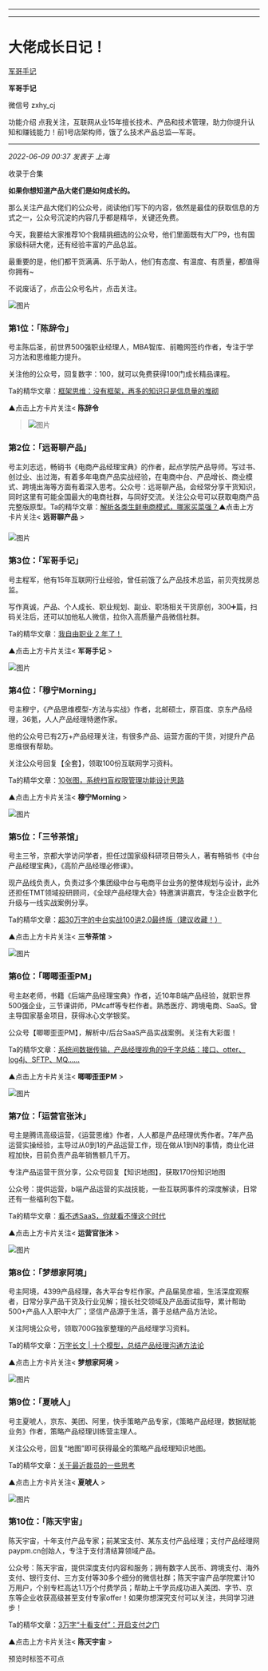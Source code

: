 ----------------------------------------
----------------------------------------
#  大佬成长日记！

[ 军哥手记 ](javascript:void\(0\);)

**军哥手记** ![]()

微信号 zxhy_cj

功能介绍 点我关注，互联网从业15年擅长技术、产品和技术管理，助力你提升认知和赚钱能力！前1号店架构师，饿了么技术产品总监—军哥。

____

_2022-06-09 00:37_ _发表于 上海_

收录于合集

**如果你想知道产品大佬们是如何成长的。**

那么关注产品大佬们的公众号，阅读他们写下的内容，依然是最佳的获取信息的方式之一，公众号沉淀的内容几乎都是精华，关键还免费。

今天，我要给大家推荐10个我精挑细选的公众号，他们里面既有大厂P9，也有国家级科研大佬，还有经验丰富的产品总监。

最重要的是，他们都干货满满、乐于助人，他们有态度、有温度、有质量，都值得你拥有~

不说废话了，点击公众号名片，点击关注。

![图片](https://mmbiz.qpic.cn/mmbiz_png/yWXmuSFeCk17IVGzCR5kha9El3FjkFq2uoRVAw1eAXtvqC3YJCMINAocOGEdvzWrRjH12AHQPT0ia39U5bJNhkg/640?wx_fmt=png&wxfrom=5&wx_lazy=1&wx_co=1)

### 第1位：「陈辞令」

号主陈后圣，前世界500强职业经理人，MBA智库、前瞻网签约作者，专注于学习方法和思维能力提升。

关注他的公众号，回复数字：100，就可以免费获得100门成长精品课程。

Ta的精华文章：[框架思维：没有框架，再多的知识只是信息量的堆砌](http://mp.weixin.qq.com/s?__biz=Mzg2MDY3OTEwMg==&mid=2247497823&idx=1&sn=9677fdb43a93489d44ea211842d0b69f&chksm=ce20068ef9578f98c862faac814866c2d78c00b0f0445382554b67a3b3e8e9a237787f55387e&scene=21#wechat_redirect)

▲点击上方卡片关注< **陈辞令**
>![图片](https://mmbiz.qpic.cn/mmbiz_png/yWXmuSFeCk17IVGzCR5kha9El3FjkFq2uoRVAw1eAXtvqC3YJCMINAocOGEdvzWrRjH12AHQPT0ia39U5bJNhkg/640?wx_fmt=png)

### 第2位：「远哥聊产品」

号主刘志远，畅销书《电商产品经理宝典》的作者，起点学院产品导师。写过书、创过业、出过海，有着多年电商产品实战经验，在电商中台、产品增长、商业模式、跨境出海等方面有着深入思考。公众号：远哥聊产品，会经常分享干货知识，同时这里有可能全国最大的电商社群，与同好交流。关注公众号可以获取电商产品完整版原型。Ta的精华文章：[解析各类生鲜电商模式，哪家买菜强？](http://mp.weixin.qq.com/s?__biz=MzA3NTY3ODU1OA==&mid=2648803399&idx=1&sn=d21a2b34e7131355d5debfb1ea349d2e&chksm=8779fe76b00e7760f76d6e7e891116e8cee131ee750aef8dfbb7816ddf1ef3ad78953cb7e002&scene=21#wechat_redirect)▲点击上方卡片关注<
**远哥聊产品** >

###
![图片](https://mmbiz.qpic.cn/mmbiz_png/yWXmuSFeCk17IVGzCR5kha9El3FjkFq2uoRVAw1eAXtvqC3YJCMINAocOGEdvzWrRjH12AHQPT0ia39U5bJNhkg/640?wx_fmt=png)

### 第3位：「军哥手记」

号主程军，他有15年互联网行业经验，曾任前饿了么产品技术总监，前贝壳找房总监。

写作真诚，产品、个人成长、职业规划、副业、职场相关干货原创，300➕篇，扫码关注后，还可以加他私人微信，拉你入高质量产品微信社群。

Ta的精华文章：[我自由职业 2
年了！](http://mp.weixin.qq.com/s?__biz=MzA3MDU2MjM4Ng==&mid=2247493681&idx=1&sn=c58e9883d7b7dbc07d1cdf23c920fcd3&chksm=9f384f0ca84fc61afc652d00bfff3592307a727d66c55e3f2adebbdfb8d28b99d0828224dbb7&scene=21#wechat_redirect)

▲点击上方卡片关注< **军哥手记** >

![图片](https://mmbiz.qpic.cn/mmbiz_png/yWXmuSFeCk17IVGzCR5kha9El3FjkFq2uoRVAw1eAXtvqC3YJCMINAocOGEdvzWrRjH12AHQPT0ia39U5bJNhkg/640?wx_fmt=png)

### 第4位：「穆宁Morning」

号主穆宁，《产品思维模型-方法与实战》作者，北邮硕士，原百度、京东产品经理，36氪，人人产品经理特邀作家。

他的公众号已有2万+产品经理关注，有很多产品、运营方面的干货，对提升产品思维很有帮助。

关注公众号回复【全套】，领取100份互联网学习资料。

Ta的精华文章：[10张图，系统扫盲权限管理功能设计思路](http://mp.weixin.qq.com/s?__biz=MzI4MjEyNjQzNw==&mid=2648753671&idx=1&sn=38167b4ceeb0e5820a121f39ec704c1a&chksm=f38ad70dc4fd5e1b0cf286c3781eacdfdc12206c8899752d6f3bb924558a9354a003abe8de38&scene=21#wechat_redirect)

▲点击上方卡片关注< **穆宁Morning** >

![图片](https://mmbiz.qpic.cn/mmbiz_png/yWXmuSFeCk17IVGzCR5kha9El3FjkFq2uoRVAw1eAXtvqC3YJCMINAocOGEdvzWrRjH12AHQPT0ia39U5bJNhkg/640?wx_fmt=png)

### 第5位：「三爷茶馆」

号主三爷，京都大学访问学者，担任过国家级科研项目带头人，著有畅销书《中台产品经理宝典》，《高阶产品经理必修课》。

现产品线负责人，负责过多个集团级中台与电商平台业务的整体规划与设计，此外还担任TMT领域投研顾问，《全球产品经理大会》特邀演讲嘉宾，专注企业数字化升级与一线实战案例分享。

Ta的精华文章：[超30万字的中台实战100讲2.0最终版（建议收藏！）](http://mp.weixin.qq.com/s?__biz=MzAxMTc2NTkwMQ==&mid=2247489020&idx=2&sn=efa8b08101800d3a15db27c726aa0e2c&chksm=9bbd441eaccacd08d955a926753b1c37fe3c252a6f08e424c710c05abaf0c9efd2282d931982&scene=21#wechat_redirect)

▲点击上方卡片关注< **三爷茶馆** >

![图片](https://mmbiz.qpic.cn/mmbiz_png/yWXmuSFeCk17IVGzCR5kha9El3FjkFq2uoRVAw1eAXtvqC3YJCMINAocOGEdvzWrRjH12AHQPT0ia39U5bJNhkg/640?wx_fmt=png)

### 第6位：「唧唧歪歪PM」

号主赵老师，书籍《后端产品经理宝典》作者，近10年B端产品经验，就职世界500强企业，三节课讲师，PMcaff等专栏作者。熟悉医疗、跨境电商、SaaS。曾主导国家基金项目，获得冰心文学银奖。

公众号【唧唧歪歪PM】，解析中/后台SaaS产品实战案例。关注有大彩蛋！

Ta的精华文章：[系统间数据传输，产品经理视角的9千字总结：接口、otter、log4j、SFTP、MQ……](http://mp.weixin.qq.com/s?__biz=MzAwMjkxNTg1Mg==&mid=2247487072&idx=1&sn=f13b13813619c7a886ecdd1943d730da&chksm=9ac26503adb5ec15d4527a8c8122df6f20e921546d34d41b7e6d5c30e02bbd5e556ed49168de&scene=21#wechat_redirect)

▲点击上方卡片关注< **唧唧歪歪PM** >

![图片](https://mmbiz.qpic.cn/mmbiz_png/yWXmuSFeCk17IVGzCR5kha9El3FjkFq2uoRVAw1eAXtvqC3YJCMINAocOGEdvzWrRjH12AHQPT0ia39U5bJNhkg/640?wx_fmt=png)

### 第7位：「运营官张沐」

号主是腾讯高级运营，《运营思维》作者，人人都是产品经理优秀作者。7年产品运营实操经验，主导过从0到1的产品运营工作，现在做从1到N的事情，商业化进程加快，目前负责产品年销售额几千万。

专注产品运营干货分享，公众号回复【知识地图】，获取170份知识地图

公众号：提供运营，b端产品运营的实战技能，一些互联网事件的深度解读，日常还有一些福利包下载。

Ta的精华文章：[看不透SaaS，你就看不懂这个时代](http://mp.weixin.qq.com/s?__biz=MzA4MjUzNjgyOA==&mid=2455952004&idx=1&sn=b191101b7dfa1e1f84153633ba47cf6f&chksm=88124a97bf65c381f8ddd8e605839bebd60d04fbe28a6226d2a55126f3a8245d161afa96d601&scene=21#wechat_redirect)

▲点击上方卡片关注< **运营官张沐** >

![图片](https://mmbiz.qpic.cn/mmbiz_png/yWXmuSFeCk17IVGzCR5kha9El3FjkFq2uoRVAw1eAXtvqC3YJCMINAocOGEdvzWrRjH12AHQPT0ia39U5bJNhkg/640?wx_fmt=png)

### 第8位：「梦想家阿境」

号主阿境，4399产品经理，各大平台专栏作家。产品届吴彦祖，生活深度观察者，日常分享产品干货及行业见解；擅长社交领域及产品面试指导，累计帮助500+产品人入职中大厂；坚信产品源于生活，善于总结产品方法论。

关注阿境公众号，领取700G独家整理的产品经理学习资料。

Ta的精华文章：[万字长文 |
十个模型，总结产品经理沟通方法论](http://mp.weixin.qq.com/s?__biz=MzIwOTk0NjU5Mg==&mid=2247484081&idx=1&sn=b6f3a7c6fb035c58ce763ac1c36450c0&chksm=976d503ea01ad928d27129bc9cfbceed548474e9f23de32a3b7ce041c1de9b9cdc47ca20ac0b&scene=21#wechat_redirect)

▲点击上方卡片关注< **梦想家阿境** >

![图片](https://mmbiz.qpic.cn/mmbiz_png/yWXmuSFeCk17IVGzCR5kha9El3FjkFq2uoRVAw1eAXtvqC3YJCMINAocOGEdvzWrRjH12AHQPT0ia39U5bJNhkg/640?wx_fmt=png)

### 第9位：「夏唬人」

号主夏唬人，京东、美团、阿里，快手策略产品专家，《策略产品经理，数据赋能业务》作者，策略产品经理训练营主理人。

关注公众号，回复“地图”即可获得最全的策略产品经理知识地图。

Ta的精华文章：[关于最近裁员的一些思考](http://mp.weixin.qq.com/s?__biz=MzA3Mjg1MjQ4Mg==&mid=2452450259&idx=2&sn=af529ef63f05ce9708cb16f12f91546a&chksm=88ce3ebebfb9b7a81f8b8cd77aa855a1fefe3bb344c9e4165a7c31b2c9c57a1e6ae618ddf43f&scene=21#wechat_redirect)

▲点击上方卡片关注< **夏唬人** >

![图片](https://mmbiz.qpic.cn/mmbiz_png/yWXmuSFeCk17IVGzCR5kha9El3FjkFq2uoRVAw1eAXtvqC3YJCMINAocOGEdvzWrRjH12AHQPT0ia39U5bJNhkg/640?wx_fmt=png)

### 第10位：「陈天宇宙」

陈天宇宙，十年支付产品专家；前某宝支付、某东支付产品经理；支付产品经理网paypm.cn创始人，专注于支付清结算领域产品。

公众号：陈天宇宙，提供深度支付内容和服务；拥有数字人民币、跨境支付、海外支付、银行支付、三方支付等30多个细分的微信社群；陈天宇宙产品学院累计10万用户，个别专栏高达1.1万个付费学员；帮助上千学员成功进入美团、字节、京东等企业收获高级甚至支付专家offer！如果你想深究支付可以关注，共同学习进步！

Ta的精华文章：[3万字“十看支付”：开启支付之门](http://mp.weixin.qq.com/s?__biz=Mzg4ODYzMDU3Nw==&mid=2247487272&idx=1&sn=278538bb5337ae6517f16de7bc5900a0&chksm=cff97376f88efa60b7776ac6592cfa056aefcba43b899c278bf78683d4e5ac7c63b43112b886&scene=21#wechat_redirect)

▲点击上方卡片关注< **陈天宇宙** >

预览时标签不可点

